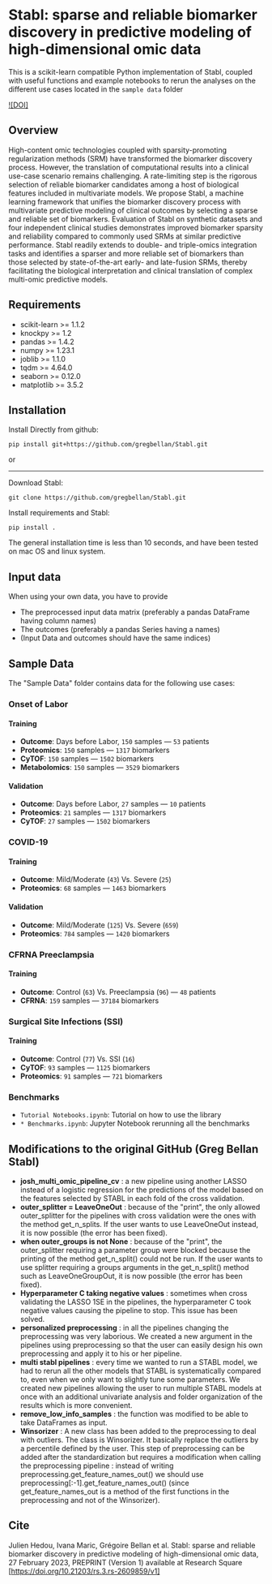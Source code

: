 # Stabl: sparse and reliable biomarker discovery in predictive modeling of high-dimensional omic data

This is a scikit-learn compatible Python implementation of Stabl, coupled with useful functions and
example notebooks to rerun the analyses on the different use cases located in the `sample data` folder

[![DOI]](doi:10.5061/dryad.stqjq2c7d)

## Overview
High-content omic technologies coupled with sparsity-promoting regularization methods (SRM) have transformed the 
biomarker discovery process. However, the translation of computational results into a clinical use-case scenario remains
challenging. A rate-limiting step is the rigorous selection of reliable biomarker candidates among a host of biological 
features included in multivariate models. We propose Stabl, a machine learning framework that unifies the biomarker 
discovery process with multivariate predictive modeling of clinical outcomes by selecting a sparse and reliable set of 
biomarkers. Evaluation of Stabl on synthetic datasets and four independent clinical studies demonstrates improved 
biomarker sparsity and reliability compared to commonly used SRMs at similar predictive performance. Stabl readily 
extends to double- and triple-omics integration tasks and identifies a sparser and more reliable set of biomarkers than 
those selected by state-of-the-art early- and late-fusion SRMs, thereby facilitating the biological interpretation and 
clinical translation of complex multi-omic predictive models. 

## Requirements

* scikit-learn >= 1.1.2
* knockpy >= 1.2
* pandas >= 1.4.2
* numpy >= 1.23.1
* joblib >= 1.1.0
* tqdm >= 4.64.0
* seaborn >= 0.12.0
* matplotlib >= 3.5.2


## Installation
Install Directly from github:

```
pip install git+https://github.com/gregbellan/Stabl.git
```
or 

---

Download Stabl:

```
git clone https://github.com/gregbellan/Stabl.git
```
Install requirements and Stabl:

```
pip install .
```

The general installation time is less than 10 seconds, and have been tested on mac OS and linux system.

## Input data
When using your own data, you have to provide

* The preprocessed input data matrix (preferably a pandas DataFrame having column names)
* The outcomes (preferably a pandas Series having a names)
* (Input Data and outcomes should have the same indices)

## Sample Data

The "Sample Data" folder contains data for the following use cases:
### Onset of Labor
#### Training
* **Outcome**: Days before Labor, `150` samples — `53` patients 
* **Proteomics**: `150` samples — `1317` biomarkers
* **CyTOF**: `150` samples — `1502` biomarkers
* **Metabolomics**: `150` samples — `3529` biomarkers 
#### Validation
* **Outcome**: Days before Labor, `27` samples — `10` patients 
* **Proteomics**: `21` samples — `1317` biomarkers
* **CyTOF**: `27` samples — `1502` biomarkers

### COVID-19
#### Training
* **Outcome**: Mild/Moderate (`43`) Vs. Severe (`25`)
* **Proteomics**: `68` samples — `1463` biomarkers
#### Validation
* **Outcome**: Mild/Moderate (`125`) Vs. Severe (`659`)
* **Proteomics**: `784` samples — `1420` biomarkers

### CFRNA Preeclampsia
#### Training
* **Outcome**: Control (`63`) Vs. Preeclampsia (`96`) — `48` patients
* **CFRNA**: `159` samples — `37184` biomarkers

### Surgical Site Infections (SSI)
#### Training
* **Outcome**: Control (`77`) Vs. SSI (`16`)
* **CyTOF**: `93` samples — `1125` biomarkers
* **Proteomics**: `91` samples — `721` biomarkers

### Benchmarks
* `Tutorial Notebooks.ipynb`: Tutorial on how to use the library
* `* Benchmarks.ipynb`: Jupyter Notebook rerunning all the benchmarks 

## Modifications to the original GitHub (Greg Bellan Stabl)
* **josh_multi_omic_pipeline_cv** : a new pipeline using another LASSO instead of a logistic regression for the predictions of the model based on the features selected by STABL in each fold of the cross validation.
* **outer_splitter = LeaveOneOut** : because of the "print", the only allowed outer_splitter for the pipelines with cross validation were the ones with the method get_n_splits. If the user wants to use LeaveOneOut instead, it is now possible (the error has been fixed).
* **when outer_groups is not None** : because of the "print", the outer_splitter requiring a parameter group were blocked because the printing of the method get_n_split() could not be run. If the user wants to use splitter requiring a groups arguments in the get_n_split() method such as LeaveOneGroupOut, it is now possible (the error has been fixed).
* **Hyperparameter C taking negative values** : sometimes when cross validating the LASSO 1SE in the pipelines, the hyperparameter C took negative values causing the pipeline to stop. This issue has been solved.
* **personalized preprocessing** : in all the pipelines changing the preprocessing was very laborious. We created a new argument in the pipelines using preprocessing so that the user can easily design his own preprocessing and apply it to his or her pipeline.
* **multi stabl pipelines** : every time we wanted to run a STABL model, we had to rerun all the other models that STABL is systematically compared to, even when we only want to slightly tune some parameters. We created new pipelines allowing the user to run multiple STABL models at once with an additional univariate analysis and folder organization of the results which is more convenient.
* **remove_low_info_samples** : the function was modified to be able to take DataFrames as input.
* **Winsorizer** : A new class has been added to the preprocessing to deal with outliers. The class is Winsorizer. It basically replace the outliers by a percentile defined by the user. This step of preprocessing can be added after the standardization but requires a modification when calling the preprocessing pipeline : instead of writing preprocessing.get_feature_names_out() we should use preprocessing[:-1].get_feature_names_out() (since get_feature_names_out is a method of the first functions in the preprocessing and not of the Winsorizer).

## Cite
Julien Hedou, Ivana Maric, Grégoire Bellan et al. Stabl: sparse and reliable biomarker discovery in predictive modeling 
of high-dimensional omic data, 27 February 2023, PREPRINT (Version 1) available at Research Square 
[https://doi.org/10.21203/rs.3.rs-2609859/v1]
  
